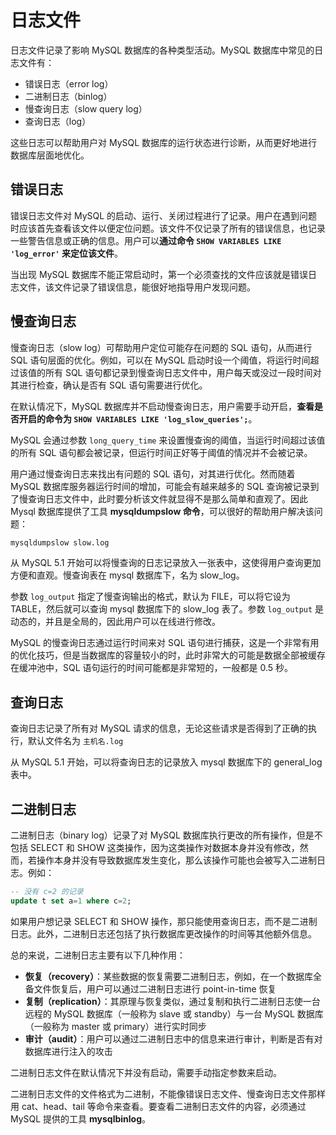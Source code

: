 # 日志文件

日志文件记录了影响 MySQL 数据库的各种类型活动。MySQL 数据库中常见的日志文件有：
- 错误日志（error log）
- 二进制日志（binlog）
- 慢查询日志（slow query log）
- 查询日志（log）

这些日志可以帮助用户对 MySQL 数据库的运行状态进行诊断，从而更好地进行数据库层面地优化。

## 错误日志

错误日志文件对 MySQL 的启动、运行、关闭过程进行了记录。用户在遇到问题时应该首先查看该文件以便定位问题。该文件不仅记录了所有的错误信息，也记录一些警告信息或正确的信息。用户可以**通过命令 `SHOW VARIABLES LIKE 'log_error'` 来定位该文件**。

当出现 MySQL 数据库不能正常启动时，第一个必须查找的文件应该就是错误日志文件，该文件记录了错误信息，能很好地指导用户发现问题。

## 慢查询日志

慢查询日志（slow log）可帮助用户定位可能存在问题的 SQL 语句，从而进行 SQL 语句层面的优化。例如，可以在 MySQL 启动时设一个阈值，将运行时间超过该值的所有 SQL 语句都记录到慢查询日志文件中，用户每天或没过一段时间对其进行检查，确认是否有 SQL 语句需要进行优化。

在默认情况下，MySQL 数据库并不启动慢查询日志，用户需要手动开启，**查看是否开启的命令为 `SHOW VARIABLES LIKE 'log_slow_queries';`**。

MySQL 会通过参数 `long_query_time` 来设置慢查询的阈值，当运行时间超过该值的所有 SQL 语句都会被记录，但运行时间正好等于阈值的情况并不会被记录。

用户通过慢查询日志来找出有问题的 SQL 语句，对其进行优化。然而随着 MySQL 数据库服务器运行时间的增加，可能会有越来越多的 SQL 查询被记录到了慢查询日志文件中，此时要分析该文件就显得不是那么简单和直观了。因此 Mysql 数据库提供了工具 **mysqldumpslow 命令**，可以很好的帮助用户解决该问题：

```sh
mysqldumpslow slow.log
```

从 MySQL 5.1 开始可以将慢查询的日志记录放入一张表中，这使得用户查询更加方便和直观。慢查询表在 mysql 数据库下，名为 slow_log。

参数 `log_output` 指定了慢查询输出的格式，默认为 FILE，可以将它设为 TABLE，然后就可以查询 mysql 数据库下的 slow_log 表了。参数 `log_output` 是动态的，并且是全局的，因此用户可以在线进行修改。

MySQL 的慢查询日志通过运行时间来对 SQL 语句进行捕获，这是一个非常有用的优化技巧，但是当数据库的容量较小的时，此时非常大的可能是数据全部被缓存在缓冲池中，SQL 语句运行的时间可能都是非常短的，一般都是 0.5 秒。

## 查询日志

查询日志记录了所有对 MySQL 请求的信息，无论这些请求是否得到了正确的执行，默认文件名为 `主机名.log`

从 MySQL 5.1 开始，可以将查询日志的记录放入 mysql 数据库下的 general_log 表中。

## 二进制日志

二进制日志（binary log）记录了对 MySQL 数据库执行更改的所有操作，但是不包括 SELECT 和 SHOW 这类操作，因为这类操作对数据本身并没有修改，然而，若操作本身并没有导致数据库发生变化，那么该操作可能也会被写入二进制日志。例如：

```sql
-- 没有 c=2 的记录
update t set a=1 where c=2;
```

如果用户想记录 SELECT 和 SHOW 操作，那只能使用查询日志，而不是二进制日志。此外，二进制日志还包括了执行数据库更改操作的时间等其他额外信息。

总的来说，二进制日志主要有以下几种作用：
- **恢复（recovery）**：某些数据的恢复需要二进制日志，例如，在一个数据库全备文件恢复后，用户可以通过二进制日志进行 point-in-time 恢复
- **复制（replication）**：其原理与恢复类似，通过复制和执行二进制日志使一台远程的 MySQL 数据库（一般称为 slave 或 standby）与一台 MySQL 数据库（一般称为 master 或 primary）进行实时同步
- **审计（audit）**：用户可以通过二进制日志中的信息来进行审计，判断是否有对数据库进行注入的攻击

二进制日志文件在默认情况下并没有启动，需要手动指定参数来启动。

二进制日志文件的文件格式为二进制，不能像错误日志文件、慢查询日志文件那样用 cat、head、tail 等命令来查看。要查看二进制日志文件的内容，必须通过 MySQL 提供的工具 **mysqlbinlog**。